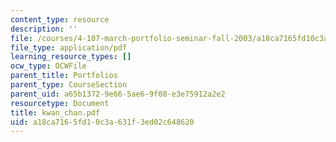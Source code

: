```yaml
---
content_type: resource
description: ''
file: /courses/4-107-march-portfolio-seminar-fall-2003/a18ca7165fd10c3a631f3ed02c648620_kwan_chan.pdf
file_type: application/pdf
learning_resource_types: []
ocw_type: OCWFile
parent_title: Portfolios
parent_type: CourseSection
parent_uid: a65b1372-9e66-5ae6-9f08-e3e75912a2e2
resourcetype: Document
title: kwan_chan.pdf
uid: a18ca716-5fd1-0c3a-631f-3ed02c648620
---
```

